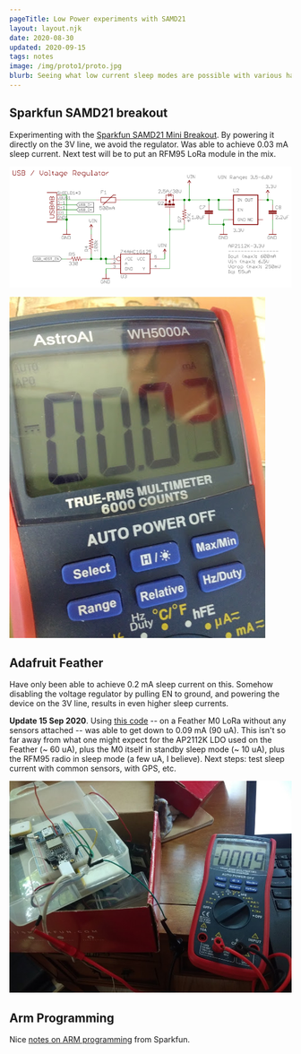 ```yaml
---
pageTitle: Low Power experiments with SAMD21
layout: layout.njk
date: 2020-08-30
updated: 2020-09-15
tags: notes
image: /img/proto1/proto.jpg
blurb: Seeing what low current sleep modes are possible with various hardware designs.
---
```


## Sparkfun SAMD21 breakout

Experimenting with the [Sparkfun SAMD21 Mini Breakout](https://www.sparkfun.com/products/13664).
By powering it directly on the 3V line, we avoid the regulator. Was able to achieve 0.03 mA sleep current. Next test will be to put an RFM95 LoRa module in the mix.

![sparkpower](/img/proto1/spark_power.png)

![current](/img/proto1/current.jpg)

## Adafruit Feather

Have only been able to achieve 0.2 mA sleep current on this. Somehow disabling the voltage regulator by pulling EN to ground, and powering the device on the 3V line, results in even higher sleep currents.

**Update 15 Sep 2020**. Using [this code](https://gist.github.com/dwblair/b69a20dcf87314348bac970db574a723) -- on a Feather M0 LoRa without any sensors attached -- was able to get down to 0.09 mA (90 uA). This isn't so far away from what one might expect for the AP2112K LDO used on the Feather (~ 60 uA), plus the M0 itself in standby sleep mode (~ 10 uA), plus the RFM95 radio in sleep mode (a few uA, I believe). Next steps: test sleep current with common sensors, with GPS, etc. 

![radio](/img/radio.jpg)

## Arm Programming

Nice [notes on ARM programming](https://learn.sparkfun.com/tutorials/arm-programming?_ga=2.31674685.2071070740.1598130081-351514117.1580570302) from Sparkfun.

